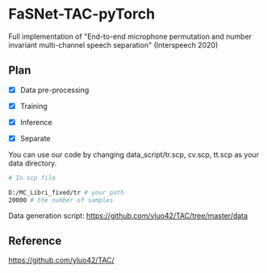 # FaSNet-TAC-pyTorch
Full implementation of "End-to-end microphone permutation and number invariant multi-channel speech separation" (Interspeech 2020)



## Plan

- [x] Data pre-processing
- [x] Training
- [x] Inference
- [x] Separate


You can use our code by changing data_script/tr.scp, cv.scp, tt.scp as your data directory.

```bash
# In scp file

D:/MC_Libri_fixed/tr # your path
20000 # the number of samples
```

Data generation script: https://github.com/yluo42/TAC/tree/master/data

## Reference
https://github.com/yluo42/TAC/
